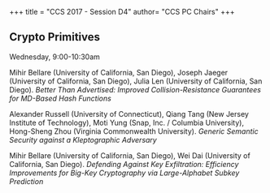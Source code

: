 +++
title = "CCS 2017 - Session D4"
author= "CCS PC Chairs"
+++
<p>
<h2>Crypto Primitives</h2>Wednesday, 9:00-10:30am<p><p><div class="hanging"><span class="author">Mihir&nbsp;Bellare</span> <span class="institution">(University of California, San Diego)</span>, <span class="author">Joseph&nbsp;Jaeger</span> <span class="institution">(University of California, San Diego)</span>, <span class="author">Julia&nbsp;Len</span> <span class="institution">(University of California, San Diego)</span>. <em>Better Than Advertised: Improved Collision-Resistance Guarantees for MD-Based Hash Functions</em></div></p>
<p><div class="hanging"><span class="author">Alexander&nbsp;Russell</span> <span class="institution">(University of Connecticut)</span>, <span class="author">Qiang&nbsp;Tang</span> <span class="institution">(New Jersey Institute of Technology)</span>, <span class="author">Moti&nbsp;Yung</span> <span class="institution">(Snap, Inc. / Columbia University)</span>, <span class="author">Hong-Sheng&nbsp;Zhou</span> <span class="institution">(Virginia Commonwealth University)</span>. <em>Generic Semantic Security against a Kleptographic Adversary</em></div></p>
<p><div class="hanging"><span class="author">Mihir&nbsp;Bellare</span> <span class="institution">(University of California, San Diego)</span>, <span class="author">Wei&nbsp;Dai</span> <span class="institution">(University of California, San Diego)</span>. <em>Defending Against Key Exfiltration: Efficiency Improvements for Big-Key Cryptography via Large-Alphabet Subkey Prediction</em></div></p>
